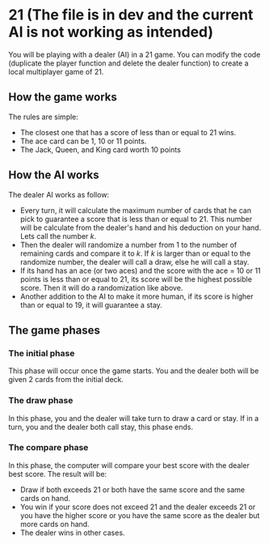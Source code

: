# 21 (The file is in dev and the current AI is not working as intended)
You will be playing with a dealer (AI) in a 21 game. You can modify the code (duplicate the player function and delete the dealer function) to create a local multiplayer game of 21.
## How the game works
The rules are simple: 
- The closest one that has a score of less than or equal to 21 wins. 
- The ace card can be 1, 10 or 11 points. 
- The Jack, Queen, and King card worth 10 points
## How the AI works
The dealer AI works as follow:
- Every turn, it will calculate the maximum number of cards that he can pick to guarantee a score that is less than or equal to 21. This number will be calculate from the dealer's hand and his deduction on your hand. Lets call the number $k$.
- Then the dealer will randomize a number from 1 to the number of remaining cards and compare it to $k$. If $k$ is larger than or equal to the randomize number, the dealer will call a draw, else he will call a stay.
- If its hand has an ace (or two aces) and the score with the ace = 10 or 11 points is less than or equal to 21, its score will be the highest possible score. Then it will do a randomization like above.
- Another addition to the AI to make it more human, if its score is higher than or equal to 19, it will guarantee a stay.
## The game phases
### The initial phase
This phase will occur once the game starts. You and the dealer both will be given 2 cards from the initial deck.
### The draw phase
In this phase, you and the dealer will take turn to draw a card or stay. If in a turn, you and the dealer both call stay, this phase ends.
### The compare phase
In this phase, the computer will compare your best score with the dealer best score. The result will be:
- Draw if both exceeds 21 or both have the same score and the same cards on hand.
- You win if your score does not exceed 21 and the dealer exceeds 21 or you have the higher score or you have the same score as the dealer but more cards on hand.
- The dealer wins in other cases.
